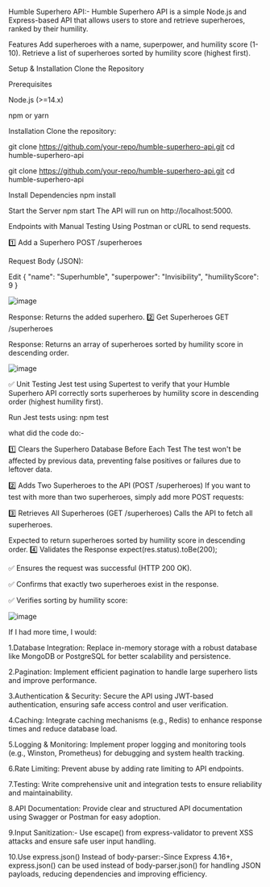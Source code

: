 
Humble Superhero API:-
Humble Superhero API is a simple Node.js and Express-based API that allows users to store and retrieve superheroes, ranked by their humility.


Features
Add superheroes with a name, superpower, and humility score (1-10).
Retrieve a list of superheroes sorted by humility score (highest first).


Setup & Installation
Clone the Repository

Prerequisites

Node.js (>=14.x)

npm or yarn

Installation
Clone the repository:

git clone https://github.com/your-repo/humble-superhero-api.git
cd humble-superhero-api

git clone https://github.com/your-repo/humble-superhero-api.git
cd humble-superhero-api


Install Dependencies
npm install


Start the Server
npm start
The API will run on http://localhost:5000.



Endpoints with Manual Testing Using Postman or cURL to send requests.

1️⃣ Add a Superhero
POST /superheroes

Request Body (JSON):

Edit
{
  "name": "Superhumble",
  "superpower": "Invisibility",
  "humilityScore": 9
}

![image](https://github.com/user-attachments/assets/8c24a7e0-9597-4acf-902f-75eb414593c8)


Response: Returns the added superhero.
2️⃣ Get Superheroes
GET /superheroes

Response: Returns an array of superheroes sorted by humility score in descending order.

![image](https://github.com/user-attachments/assets/6758f92f-f446-45d4-a8bb-9b6c2a72937a)


✅ Unit Testing 
Jest test using Supertest to verify that your Humble Superhero API correctly sorts superheroes by humility score in descending order (highest humility first).

Run Jest tests using:
npm test

what  did the code do:-


1️⃣ Clears the Superhero Database Before Each Test
The test won't be affected by previous data, preventing false positives or failures due to leftover data.


2️⃣ Adds Two Superheroes to the API (POST /superheroes)
If you want to test with more than two superheroes, simply add more POST requests:


3️⃣ Retrieves All Superheroes (GET /superheroes)
   Calls the API to fetch all superheroes.

Expected to return superheroes sorted by humility score in descending order.
4️⃣ Validates the Response
expect(res.status).toBe(200);


✅ Ensures the request was successful (HTTP 200 OK).

✅ Confirms that exactly two superheroes exist in the response.

✅ Verifies sorting by humility score:

![image](https://github.com/user-attachments/assets/8720cbb7-a840-48a4-b0ed-4fc4361143fe)

If I had more time, I would:

1.Database Integration: Replace in-memory storage with a robust database like MongoDB or PostgreSQL for better scalability and persistence.

2.Pagination: Implement efficient pagination to handle large superhero lists and improve performance.

3.Authentication & Security: Secure the API using JWT-based authentication, ensuring safe access control and user verification.

4.Caching: Integrate caching mechanisms (e.g., Redis) to enhance response times and reduce database load.

5.Logging & Monitoring: Implement proper logging and monitoring tools (e.g., Winston, Prometheus) for debugging and system health tracking.

6.Rate Limiting: Prevent abuse by adding rate limiting to API endpoints.

7.Testing: Write comprehensive unit and integration tests to ensure reliability and maintainability.

8.API Documentation: Provide clear and structured API documentation using Swagger or Postman for easy adoption.

9.Input Sanitization:- Use escape() from express-validator to prevent XSS attacks and ensure safe user input handling.

10.Use express.json() Instead of body-parser:-Since Express 4.16+, express.json() can be used instead of body-parser.json() for handling JSON payloads, reducing dependencies and improving efficiency.
